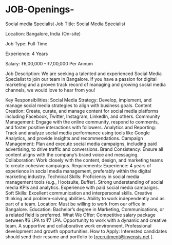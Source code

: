 # JOB-Openings-
Social media Specialist 
Job Title: Social Media Specialist

Location: Bangalore, India (On-site)

Job Type: Full-Time

Experience: 4 Years

Salary: ₹6,00,000 - ₹7,00,000 Per Annum

Job Description:
We are seeking a talented and experienced Social Media Specialist to join our team in Bangalore. If you have a passion for digital marketing and a proven track record of managing and growing social media channels, we would love to hear from you!

Key Responsibilities:
Social Media Strategy: Develop, implement, and manage social media strategies to align with business goals.
Content Creation: Create, curate, and manage content for social media platforms including Facebook, Twitter, Instagram, LinkedIn, and others.
Community Management: Engage with the online community, respond to comments, and foster positive interactions with followers.
Analytics and Reporting: Track and analyze social media performance using tools like Google Analytics, and provide insights and recommendations.
Campaign Management: Plan and execute social media campaigns, including paid advertising, to drive traffic and conversions.
Brand Consistency: Ensure all content aligns with the company’s brand voice and messaging.
Collaboration: Work closely with the content, design, and marketing teams to create cohesive campaigns.
Requirements:
Experience: 4 years of experience in social media management, preferably within the digital marketing industry.
Technical Skills:
Proficiency in social media management tools (e.g., Hootsuite, Buffer).
Strong understanding of social media KPIs and analytics.
Experience with paid social media campaigns.
Soft Skills:
Excellent communication and interpersonal skills.
Creative thinking and problem-solving abilities.
Ability to work independently and as part of a team.
Location: Must be willing to work from our office in Bangalore.
Education: Bachelor’s degree in Marketing, Communications, or a related field is preferred.
What We Offer:
Competitive salary package between ₹6 LPA to ₹7 LPA.
Opportunity to work with a dynamic and creative team.
A supportive and collaborative work environment.
Professional development and growth opportunities.
How to Apply: Interested candidates should send their resume and portfolio to [recruitment@invensis.net ].

